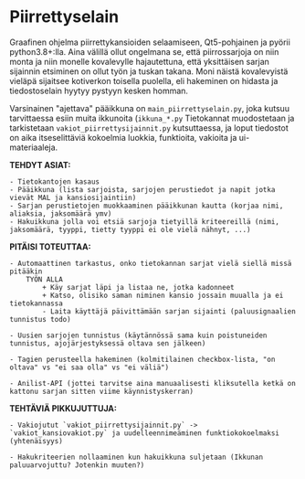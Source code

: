 # Piirrettyselain
Graafinen ohjelma piirrettykansioiden selaamiseen, Qt5-pohjainen ja pyörii python3.8+:lla.
Aina välillä ollut ongelmana se, että piirrossarjoja on niin monta ja niin monelle kovalevylle hajautettuna, että yksittäisen sarjan sijainnin etsiminen on ollut työn ja tuskan takana. Moni näistä kovalevyistä vieläpä sijaitsee kotiverkon toisella puolella, eli hakeminen on hidasta ja tiedostoselain hyytyy pystyyn kesken homman.

Varsinainen "ajettava" pääikkuna on `main_piirrettyselain.py`, joka kutsuu tarvittaessa esiin muita ikkunoita (`ikkuna_*.py` Tietokannat muodostetaan ja tarkistetaan `vakiot_piirrettysijainnit.py` kutsuttaessa, ja loput tiedostot on aika itseselittäviä kokoelmia luokkia, funktioita, vakioita ja ui-materiaaleja.


**TEHDYT ASIAT:**

	- Tietokantojen kasaus
	- Pääikkuna (lista sarjoista, sarjojen perustiedot ja napit jotka vievät MAL ja kansiosijaintiin)
	- Sarjan perustietojen muokkaaminen pääikkunan kautta (korjaa nimi, aliaksia, jaksomäärä ymv)
	- Hakuikkuna jolla voi etsiä sarjoja tietyillä kriteereillä (nimi, jaksomäärä, tyyppi, tietty tyyppi ei ole vielä nähnyt, ...)


**PITÄISI TOTEUTTAA:**

	- Automaattinen tarkastus, onko tietokannan sarjat vielä siellä missä pitääkin
		TYÖN ALLA
			+ Käy sarjat läpi ja listaa ne, jotka kadonneet
			+ Katso, olisiko saman niminen kansio jossain muualla ja ei tietokannassa
			- Laita käyttäjä päivittämään sarjan sijainti (paluusignaalien tunnistus todo)

	- Uusien sarjojen tunnistus (käytännössä sama kuin poistuneiden tunnistus, ajojärjestyksessä oltava sen jälkeen)

	- Tagien perusteella hakeminen (kolmitilainen checkbox-lista, "on oltava" vs "ei saa olla" vs "ei väliä")

	- Anilist-API (jottei tarvitse aina manuaalisesti kliksutella ketkä on kattonu sarjan sitten viime käynnistyskerran)


**TEHTÄVIÄ PIKKUJUTTUJA:**

	- Vakiojutut `vakiot_piirrettysijainnit.py` -> `vakiot_kansiovakiot.py` ja uudelleennimeäminen funktiokokoelmaksi (yhtenäisyys)

	- Hakukriteerien nollaaminen kun hakuikkuna suljetaan (Ikkunan paluuarvojuttu? Jotenkin muuten?)